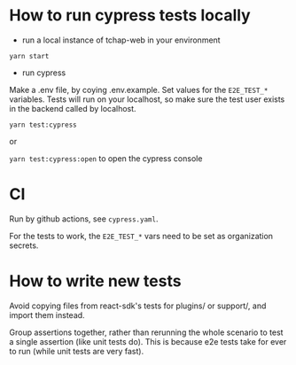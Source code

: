 # How to run cypress tests locally

- run a local instance of tchap-web in your environment

```
yarn start
```

- run cypress

Make a .env file, by coying .env.example. Set values for the `E2E_TEST_*` variables. Tests will run on your localhost, so make sure the test user exists in the backend called by localhost.

`yarn test:cypress`

or

`yarn test:cypress:open` to open the cypress console

# CI

Run by github actions, see `cypress.yaml`.

For the tests to work, the `E2E_TEST_*` vars need to be set as organization secrets.

# How to write new tests

Avoid copying files from react-sdk's tests for plugins/ or support/, and import them instead.

Group assertions together, rather than rerunning the whole scenario to test a single assertion (like unit tests do). This is because e2e tests take for ever to run (while unit tests are very fast).
